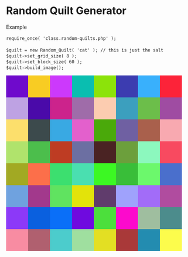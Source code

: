 # Random Quilt Generator

Example

```
require_once( 'class.random-quilts.php' );

$quilt = new Random_Quilt( 'cat' ); // this is just the salt
$quilt->set_grid_size( 8 );
$quilt->set_block_size( 60 );
$quilt->build_image();
```

![quilt](quilt.png)
